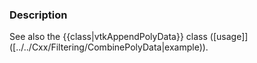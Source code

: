 ### Description
See also the {{class|vtkAppendPolyData}} class ([usage]]([../../Cxx/Filtering/CombinePolyData|example)).
